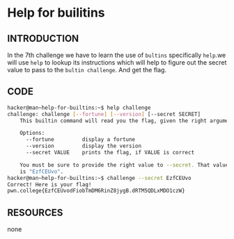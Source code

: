 # Help for builitins
## INTRODUCTION
In the 7th challenge we have to learn the use of `bultins` specifically `help`.we will use `help` to lookup its instructions which will help to figure out the secret value to pass to the `bultin challenge`. And get the flag.
## CODE 
``` BASH
hacker@man~help-for-builtins:~$ help challenge
challenge: challenge [--fortune] [--version] [--secret SECRET]
    This builtin command will read you the flag, given the right arguments!

    Options:
      --fortune         display a fortune
      --version         display the version
      --secret VALUE    prints the flag, if VALUE is correct

    You must be sure to provide the right value to --secret. That value
    is "EzfCEUvo".
hacker@man~help-for-builtins:~$ challenge --secret EzfCEUvo
Correct! Here is your flag!
pwn.college{EzfCEUvodFiobTmDM6RinZ8jygB.dRTM5QDLxMDO1czW}
```
## RESOURCES 
none 
